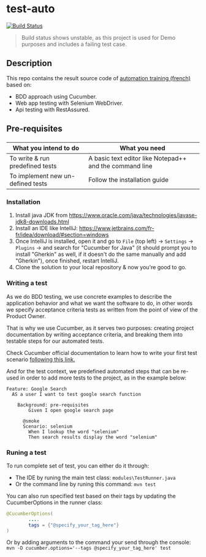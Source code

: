 # test-auto

[![Build Status](http://localhost:8080/buildStatus/icon?job=selenium-automation-framework)](http://localhost:8080/job/selenium-automation-framework/)
> Build status shows unstable, as this project is used for Demo purposes and includes a failing test case. 

## Description
This repo contains the result source code of [automation training (french)](https://www.youtube.com/watch?v=BrR5-HWPjwE&list=PL4BtVtsdnzadpYqpzXNrArRKXiG1MI6nH "Framework de tests automatisés") based on:
- BDD approach using Cucumber.
- Web app testing with Selenium WebDriver.
- Api testing with RestAssured.

## Pre-requisites

###
|  What you intend to do  | What you need  | 
|---|---|
| To write & run predefined tests  | A basic text editor like Notepad++ and the command line  |
| To implement new un-defined tests | Follow the installation guide   |

### Installation
1. Install java JDK from https://www.oracle.com/java/technologies/javase-jdk8-downloads.html
2. Install an IDE like IntelliJ: https://www.jetbrains.com/fr-fr/idea/download/#section=windows
3. Once IntelliJ is installed, open it and go to `File` (top left) &rarr; `Settings` &rarr; `Plugins` &rarr; and search for "Cucumber for Java" (it should prompt you to install "Gherkin" as well, if it doesn't do the same manually and add "Gherkin"), once finished, restart IntelliJ.
4. Clone the solution to your local repository & now you're good to go.

### Writing a test
As we do BDD testing, we use concrete examples to describe the application behavior and what we want the software to do, in other words we specify acceptance criteria tests as written from the point of view of the Product Owner.

That is why we use Cucumber, as it serves two purposes: creating project documentation by writing acceptance criteria, and breaking them into testable steps for our automated tests.

Check Cucumber official documentation to learn how to write your first test scenario [following this link.](https://cucumber.io/docs/guides/10-minute-tutorial/#write-a-scenario) 

And for the test context, we predefined automated steps that can be re-used in order to add more tests to the project, as in the example below:

```Gherkin
Feature: Google Search
  AS a user I want to test google search function

    Background: pre-requisites
        Given I open google search page
        
      @smoke
      Scenario: selenium
        When I lookup the word "selenium"
        Then search results display the word "selenium" 
```

### Runing a test

To run complete set of test, you can either do it through: 
- The IDE by runing the main test class: `modules\TestRunner.java`
- Or the command line by runing this command: `mvn test`

You can also run specified test based on their tags by updating the CucumberOptions in the runner class:

```java
@CucumberOptions(
        ....
        tags = {"@specify_your_tag_here"}
)
```
Or by adding arguments to the command your send through the console: `mvn -D cucumber.options='--tags @specify_your_tag_here' test` 
